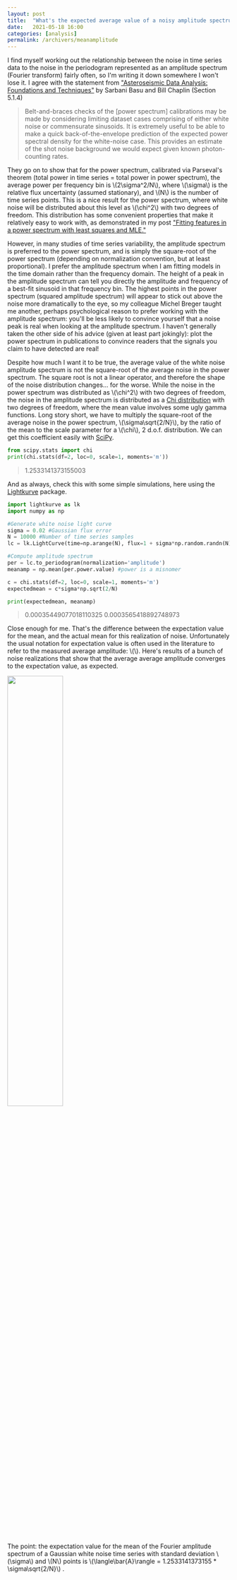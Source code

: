 ```yaml
---
layout: post
title:  "What's the expected average value of a noisy amplitude spectrum?"
date:   2021-05-18 16:00
categories: [analysis]
permalink: /archivers/meanamplitude
---
```


I find myself working out the relationship between the noise in time series data to the noise in the periodogram represented as an amplitude spectrum (Fourier transform) fairly often, so I'm writing it down somewhere I won't lose it. I agree with the statement from ["Asteroseismic Data Analysis: Foundations and Techniques"](https://princeton.universitypressscholarship.com/view/10.23943/princeton/9780691162928.001.0001/upso-9780691162928) by Sarbani Basu and Bill Chaplin (Section 5.1.4)

> Belt-and-braces checks of the [power spectrum] calibrations may be made by considering limiting dataset cases comprising of either white noise or commensurate sinusoids. It is extremely useful to be able to make a quick back-of-the-envelope prediction of the expected power spectral density for the white-noise case. This provides an estimate of the shot noise background we would expect given known photon-counting rates.

They go on to show that for the power spectrum, calibrated via Parseval's theorem (total power in time series = total power in power spectrum), the average power per frequency bin is \\(2\sigma^2/N\\), where \\(\sigma\\) is the relative flux uncertainty (assumed stationary), and \\(N\\) is the number of time series points.  This is a nice result for the power spectrum, where white noise will be distributed about this level as \\(\chi^2\\) with two degrees of freedom. This distribution has some convenient properties that make it relatively easy to work with, as demonstrated in my post ["Fitting features in a power spectrum with least squares and MLE."](http://keatonb.github.io/archivers/powerspectrumfits)

However, in many studies of time series variability, the amplitude spectrum is preferred to the power spectrum, and is simply the square-root of the power spectrum (depending on normalization convention, but at least proportional). I prefer the amplitude spectrum when I am fitting models in the time domain rather than the frequency domain. The height of a peak in the amplitude spectrum can tell you directly the amplitude and frequency of a best-fit sinusoid in that frequency bin. The highest points in the power spectrum (squared amplitude spectrum) will appear to stick out above the noise more dramatically to the eye, so my colleague Michel Breger taught me another, perhaps psychological reason to prefer working with the amplitude spectrum: you'll be less likely to convince yourself that a noise peak is real when looking at the amplitude spectrum. I haven't generally taken the other side of his advice (given at least part jokingly): plot the power spectrum in publications to convince readers that the signals you claim to have detected are real!

Despite how much I want it to be true, the average value of the white noise amplitude spectrum is not the square-root of the average noise in the power spectrum. The square root is not a linear operator, and therefore the shape of the noise distribution changes... for the worse.  While the noise in the power spectrum was distributed as \\(\chi^2\\) with two degrees of freedom, the noise in the amplitude spectrum is distributed as a [Chi distribution](https://en.wikipedia.org/wiki/Chi_distribution) with two degrees of freedom, where the mean value involves some ugly gamma functions. Long story short, we have to multiply the square-root of the average noise in the power spectrum, \\(\sigma\sqrt{2/N}\\), by the ratio of the mean to the scale parameter for a \\(\chi\\), 2 d.o.f. distribution. We can get this coefficient easily with [SciPy](https://www.scipy.org/). 

```python
from scipy.stats import chi
print(chi.stats(df=2, loc=0, scale=1, moments='m'))
```

> 1.2533141373155003

And as always, check this with some simple simulations, here using the [Lightkurve](http://docs.lightkurve.org/) package. 

```python
import lightkurve as lk
import numpy as np

#Generate white noise light curve
sigma = 0.02 #Gaussian flux error
N = 10000 #Number of time series samples
lc = lk.LightCurve(time=np.arange(N), flux=1 + sigma*np.random.randn(N))

#Compute amplitude spectrum
per = lc.to_periodogram(normalization='amplitude')
meanamp = np.mean(per.power.value) #power is a misnomer

c = chi.stats(df=2, loc=0, scale=1, moments='m')
expectedmean = c*sigma*np.sqrt(2/N)

print(expectedmean, meanamp)
```

> 0.00035449077018110325 0.0003565418892748973

Close enough for me.  That's the difference between the expectation value for the mean, and the actual mean for this realization of noise.  Unfortunately the usual notation for expectation value is often used in the literature to refer to the measured average amplitude: \\(<A>\\).  Here's results of a bunch of noise realizations that show that the average average amplitude converges to the expectation value, as expected.

<img src="http://keatonb.github.io/img/meanampdist.png" width="50%" />

The point: the expectation value for the mean of the Fourier amplitude spectrum of a Gaussian white noise time series with standard deviation \\(\sigma\\) and \\(N\\) points is \\(\langle\bar{A}\rangle = 1.2533141373155 * \sigma\sqrt{2/N}\\) .